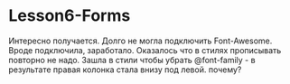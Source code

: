 # Lesson6-Forms

Интересно получается. Долго не могла подключить Font-Awesome. Вроде подключила, заработало. Оказалось что в стилях прописывать повторно не надо. Зашла в стили чтобы убрать @font-family - в результате правая колонка стала внизу под левой. почему?
